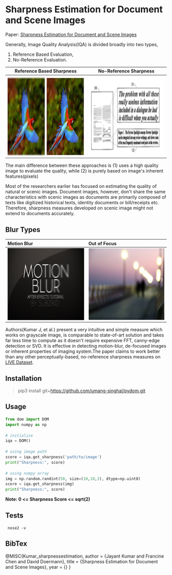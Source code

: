 
# Sharpness Estimation for Document and Scene Images

Paper: [Sharpness Estimation for Document and Scene Images](https://bit.ly/2N3dWaO)

Generally, Image Quality Analysis(IQA) is divided broadly into two types, 

1. Reference Based Evaluation, 
2. No-Reference Evaluation. 

**Reference Based Sharpness**  | **No-Reference Sharpness** 
:-------------------------:|:-------------------------:
<img src="./examples/images/reference-based-image-eval.jpg" width="400" height="250" />  | <img src="./examples/images/no-ref image.png" width="400" height="250" />

The main difference between these approaches is (1) uses a high quality image to evaluate the quality, while (2) is purely based on image's inherent features(pixels)


Most of the researchers earlier has focused on estimating the quality of natural or scenic images. Document images, however, don't share the same characteristics with scenic images as documents are primarily composed of texts like digitized historical texts, identity documents or bill/receipts etc. Therefore, sharpness measures developed on scenic image might not extend to documents accurately. 

## Blur Types

**Motion Blur**  | **Out of Focus** 
:------------------------- | :-------------------------
<img src="./examples/images/motion-blur.jpg" width="300" height="225" />  | <img src="./examples/images/out-of-focus.jpg" width="300" height="225" />


Authors(Kumar J, et al.) present a very intuitive and simple measure which works on grayscale image, is comparable to state-of-art solution and takes far less time to compute as it doesn't require expensive FFT, canny-edge detection or SVD. It is effective in detecting motion-blur, de-focused images or inherent properties of imaging system.The paper claims to work better than any other perceptually-based, no-reference sharpness measures on [LIVE Dataset](http://live.ece.utexas.edu/research/quality/subjective.htm). 


## Installation
> pip3 install git+https://github.com/umang-singhal/pydom.git

## Usage
```python
from dom import DOM
import numpy as np

# initialize
iqa = DOM()

# using image path
score = iqa.get_sharpness('path/to/image')
print("Sharpness:", score)

# using numpy array
img = np.random.randint(50, size=(10,10,3), dtype=np.uint8)
score = iqa.get_sharpness(img)
print("Sharpness:", score)
```

**Note: 0 <= Sharpness Score <= sqrt(2)**

## Tests
` nose2 -v`

## BibTex
@MISC{Kumar_sharpnessestimation,
    author = {Jayant Kumar and Francine Chen and David Doermann},
    title = {Sharpness Estimation for Document and Scene Images},
    year = {}
}